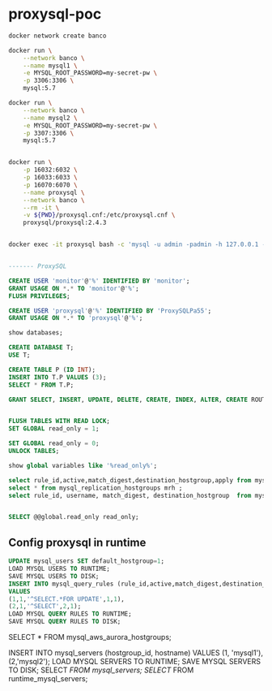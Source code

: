 # proxysql-poc

```sh
docker network create banco

docker run \
    --network banco \
    --name mysql1 \
    -e MYSQL_ROOT_PASSWORD=my-secret-pw \
    -p 3306:3306 \
    mysql:5.7

docker run \
    --network banco \
    --name mysql2 \
    -e MYSQL_ROOT_PASSWORD=my-secret-pw \
    -p 3307:3306 \
    mysql:5.7


docker run \
    -p 16032:6032 \
    -p 16033:6033 \
    -p 16070:6070 \
    --name proxysql \
    --network banco \
    --rm -it \
    -v ${PWD}/proxysql.cnf:/etc/proxysql.cnf \
    proxysql/proxysql:2.4.3


docker exec -it proxysql bash -c 'mysql -u admin -padmin -h 127.0.0.1 -P6032 --prompt="Admin> "'    

```

```sql

------- ProxySQL

CREATE USER 'monitor'@'%' IDENTIFIED BY 'monitor';
GRANT USAGE ON *.* TO 'monitor'@'%';
FLUSH PRIVILEGES;

CREATE USER 'proxysql'@'%' IDENTIFIED BY 'ProxySQLPa55';
GRANT USAGE ON *.* TO 'proxysql'@'%';

show databases;

CREATE DATABASE T;
USE T;

CREATE TABLE P (ID INT);
INSERT INTO T.P VALUES (3);
SELECT * FROM T.P;

GRANT SELECT, INSERT, UPDATE, DELETE, CREATE, INDEX, ALTER, CREATE ROUTINE, ALTER ROUTINE, EVENT, TRIGGER ON T.* TO 'proxysql'@'%';


FLUSH TABLES WITH READ LOCK;
SET GLOBAL read_only = 1;

SET GLOBAL read_only = 0;
UNLOCK TABLES;

show global variables like '%read_only%';

select rule_id,active,match_digest,destination_hostgroup,apply from mysql_query_rules;
select * from mysql_replication_hostgroups mrh ;
select rule_id, username, match_digest, destination_hostgroup  from mysql_query_rules mqr ;


SELECT @@global.read_only read_only;
```

## Config proxysql in runtime

```sql
UPDATE mysql_users SET default_hostgroup=1;
LOAD MYSQL USERS TO RUNTIME;
SAVE MYSQL USERS TO DISK;
INSERT INTO mysql_query_rules (rule_id,active,match_digest,destination_hostgroup,apply)
VALUES
(1,1,'^SELECT.*FOR UPDATE',1,1),
(2,1,'^SELECT',2,1);
LOAD MYSQL QUERY RULES TO RUNTIME;
SAVE MYSQL QUERY RULES TO DISK;
```

SELECT * FROM mysql_aws_aurora_hostgroups;

INSERT INTO mysql_servers (hostgroup_id, hostname) VALUES (1, 'mysql1'), (2,'mysql2');
LOAD MYSQL SERVERS TO RUNTIME;
SAVE MYSQL SERVERS TO DISK;
SELECT *FROM mysql_servers;
SELECT* FROM runtime_mysql_servers;
